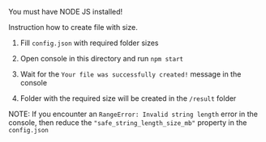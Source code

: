 You must have NODE JS installed!

Instruction how to create file with size.

1. Fill `config.json` with required folder sizes

2. Open console in this directory and run `npm start`

3. Wait for the `Your file was successfully created!` message in the console

4. Folder with the required size will be created in the `/result` folder

NOTE: If you encounter an `RangeError: Invalid string length` error in the console,
then reduce the `"safe_string_length_size_mb"` property in the `config.json`
